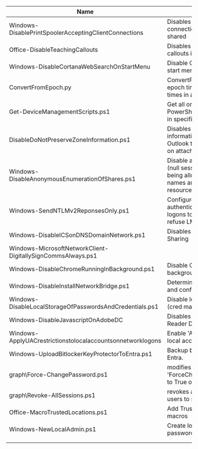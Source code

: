 | Name | Purpose
| --- | --- |
| Windows-DisablePrintSpoolerAcceptingClientConnections | Disables inbound printer connections even if a printer is shared |
| Office-DisableTeachingCallouts | Disables the 'Got It' teaching callouts in Office 365 |
| Windows-DisableCortanaWebSearchOnStartMenu | Disable Cortana web search on start menu |
| ConvertFromEpoch.py | ConvertFromEpoch.py converts an epoch timestamp from a list of times in a file |
| Get-DeviceManagementScripts.ps1 | Get all or individual Intune PowerShell scripts and save them in specified folder |
| DisableDoNotPreserveZoneInformation.ps1 | Disables the 'Do not preserve zone information in file' setting (allows Outlook to save mark of web data on attachments) |
| Windows-DisableAnonymousEnumerationOfShares.ps1 | Disable anonymous logon users (null session connections) from being allowed to list all account names and enumerate all shared resources via HKLM registry |
| Windows-SendNTLMv2ReponsesOnly.ps1 | Configured challenge/response authentication protocol for network logons to be only NTLMv2 and refuse LM and NTLM |
| Windows-DisableICSonDNSDomainNetwork.ps1 | Disables Internet Connection Sharing |
| Windows-MicrosoftNetworkClient-DigitallySignCommsAlways.ps1 |
| Windows-DisableChromeRunningInBackground.ps1 | Disable Chrome running in background when closed |
| Windows-DisableInstallNetworkBridge.ps1 | Determines a user from installing and configure the Network Bridge |
| Windows-DisableLocalStorageOfPasswordsAndCredentials.ps1 | Disable local storage of passwords (cred man) |
| Windows-DisableJavascriptOnAdobeDC | Disables JavaScript in Adobe Reader DC |
| Windows-ApplyUACrestrictionstolocalaccountsonnetworklogons | Enable 'Apply UAC restrictions to local accounts on network logons' |
| Windows-UploadBitlockerKeyProtectorToEntra.ps1 | Backup bitlocker recovery key to Entra. |
| graph\Force-ChangePassword.ps1 | modifies Entra ID Attibute 'ForceChangePasswordNextSignIn' to True on all accounts |
| graph\Revoke-AllSessions.ps1 | revokes all 365 sessions forcing users to sign back in. |
| Office-MacroTrustedLocations.ps1 | Add Trusted locations to office for macros |
| Windows-NewLocalAdmin.ps1 | Create local admin with a random password |
| | |
| | |

